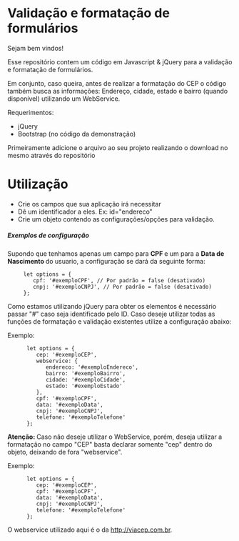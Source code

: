 # Validação e formatação de formulários

Sejam bem vindos! 

<p> Esse repositório contem um código em Javascript & jQuery para a validação e formatação de formulários. </p>
<p> Em conjunto, caso queira, antes de realizar a formatação do CEP o código também busca as informações: Endereço, cidade, estado e bairro (quando disponível) utilizando um WebService.</p>

<p> Requerimentos: </p>
<ul>
   <li> jQuery </li>
   <li> Bootstrap (no código da demonstração) </li>
</ul>

Primeiramente adicione o arquivo ao seu projeto realizando o download no mesmo através do repositório

<blockquote> <script src="validador-formularios.js"></script> </blockquote>

<h1> Utilização </h1>

<ul>
   <li> Crie os campos que sua aplicação irá necessitar </li>
   <li> Dê um identificador a eles. Ex: id="endereco" </li>
   <li> Crie um objeto contendo as configurações/opções para validação.</li>
</ul>

<h5> Exemplos de configuração </h5>

Supondo que tenhamos apenas um campo para <strong> CPF </strong> e um para a <strong> Data de Nascimento </strong> do usuario, a configuração se dará da seguinte forma:

 ```
      let options = {
         cpf: '#exemploCPF', // Por padrão = false (desativado)
         cnpj: '#exemploCNPJ', // Por padrão = false (desativado)
      };
```   

Como estamos utilizando jQuery para obter os elementos é necessário passar "#" caso seja identificado pelo ID.
Caso deseje utilizar todas as funções de formatação e validação existentes utilize a configuração abaixo:

Exemplo:

```
      let options = {
         cep: '#exemploCEP',
         webservice: {  
            endereco: '#exemploEndereco', 
            bairro: '#exemploBairro', 
            cidade: '#exemploCidade',  
            estado: '#exemploEstado'
         },
         cpf: '#exemploCPF', 
         data: '#exemploData', 
         cnpj: '#exemploCNPJ',
         telefone: '#exemploTelefone' 
      };
```    

<strong> Atenção: </strong> Caso não deseje utilizar o WebService, porém, deseja utilizar a formatação no campo "CEP" basta declarar somente "cep" dentro do objeto, deixando de fora "webservice".

Exemplo:

```
      let options = {
         cep: '#exemploCEP',
         cpf: '#exemploCPF', 
         data: '#exemploData', 
         cnpj: '#exemploCNPJ',
         telefone: '#exemploTelefone' 
      };
```    

O webservice utilizado aqui é o da http://viacep.com.br. 


